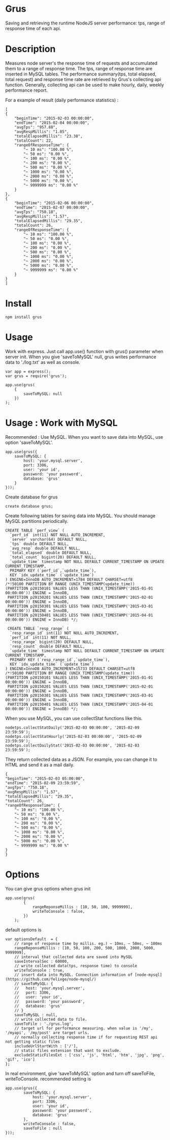 Grus
====
Saving and retrieving the runtime NodeJS server performance: tps, range of response time of each api.

# Description

Measures node server's the response time of requests and accumulated them to a range of response time. 
The tps, range of response time are inserted in MySQL tables. 
The performance summary(tps, total elapsed, total request) and response time rate are retrieved by Grus's collecting api function.
Generally, collecting api can be used to make hourly, daily, weekly performance report. 

For a example of result (daily performance statistics) :

    [
	{
		"beginTime": "2015-02-03 00:00:00",
		"endTime": "2015-02-04 00:00:00",
		"avgTps": "957.88",
		"avgRespMillis": "1.05",
		"totalElapsedMillis": "23.38",
		"totalCount": 22,
		"rangeOfResponseTime": {
			"~ 10 ms": "100.00 %",
			"~ 50 ms": "0.00 %",
			"~ 100 ms": "0.00 %",
			"~ 200 ms": "0.00 %",
			"~ 500 ms": "0.00 %",
			"~ 1000 ms": "0.00 %",
			"~ 2000 ms": "0.00 %",
			"~ 5000 ms": "0.00 %",
			"~ 9999999 ms": "0.00 %"
		}
	},
	{
		"beginTime": "2015-02-06 00:00:00",
		"endTime": "2015-02-07 00:00:00",
		"avgTps": "750.18",
		"avgRespMillis": "1.57",
		"totalElapsedMillis": "29.35",
		"totalCount": 26,
		"rangeOfResponseTime": {
			"~ 10 ms": "100.00 %",
			"~ 50 ms": "0.00 %",
			"~ 100 ms": "0.00 %",
			"~ 200 ms": "0.00 %",
			"~ 500 ms": "0.00 %",
			"~ 1000 ms": "0.00 %",
			"~ 2000 ms": "0.00 %",
			"~ 5000 ms": "0.00 %",
			"~ 9999999 ms": "0.00 %"
		}
	}
    ]

# Install

    npm install grus
    
# Usage

Work with express. Just call app.use() function with grus() parameter when server init. When you give 'saveToMySQL' null, grus writes performance data to './log.txt' as well as console.

    var app = express();
    var grus = require('grus');
    
    app.use(grus(
        {
            saveToMySQL: null
        })
    );

# Usage : Work with MySQL
    
Recommended : Use MySQL. When you want to save data into MySQL, use option 'saveToMySQL'.
    
    app.use(grus({
        saveToMySQL: {
            host: 'your.mysql.server',
            port: 3306,
            user: 'your id',
            password: 'your password',
            database: 'grus'
        }
    }));

    
Create database for grus

    create database grus;
    
Create following tables for saving data into MySQL. You should manage MySQL partitions periodically.
    
    CREATE TABLE `perf_view` (
      `perf_id` int(11) NOT NULL AUTO_INCREMENT,
      `server` varchar(64) DEFAULT NULL,
      `tps` double DEFAULT NULL,
      `avg_resp` double DEFAULT NULL,
      `total_elapsed` double DEFAULT NULL,
      `total_count` bigint(20) DEFAULT NULL,
      `update_time` timestamp NOT NULL DEFAULT CURRENT_TIMESTAMP ON UPDATE CURRENT_TIMESTAMP,
      PRIMARY KEY (`perf_id`,`update_time`),
      KEY `idx_update_time` (`update_time`)
    ) ENGINE=InnoDB AUTO_INCREMENT=1784 DEFAULT CHARSET=utf8
    /*!50100 PARTITION BY RANGE (UNIX_TIMESTAMP(update_time))
    (PARTITION p20150101 VALUES LESS THAN (UNIX_TIMESTAMP('2015-01-01 00:00:00')) ENGINE = InnoDB,
     PARTITION p20150201 VALUES LESS THAN (UNIX_TIMESTAMP('2015-02-01 00:00:00')) ENGINE = InnoDB,
     PARTITION p20150301 VALUES LESS THAN (UNIX_TIMESTAMP('2015-03-01 00:00:00')) ENGINE = InnoDB,
     PARTITION p20150401 VALUES LESS THAN (UNIX_TIMESTAMP('2015-04-01 00:00:00')) ENGINE = InnoDB) */;
 
     CREATE TABLE `resp_range` (
      `resp_range_id` int(11) NOT NULL AUTO_INCREMENT,
      `perf_id` int(11) NOT NULL,
      `resp_range` bigint(20) DEFAULT NULL,
      `resp_count` double DEFAULT NULL,
      `update_time` timestamp NOT NULL DEFAULT CURRENT_TIMESTAMP ON UPDATE CURRENT_TIMESTAMP,
      PRIMARY KEY (`resp_range_id`,`update_time`),
      KEY `idx_update_time` (`update_time`)
    ) ENGINE=InnoDB AUTO_INCREMENT=15733 DEFAULT CHARSET=utf8
    /*!50100 PARTITION BY RANGE (UNIX_TIMESTAMP(update_time))
    (PARTITION p20150101 VALUES LESS THAN (UNIX_TIMESTAMP('2015-01-01 00:00:00')) ENGINE = InnoDB,
     PARTITION p20150201 VALUES LESS THAN (UNIX_TIMESTAMP('2015-02-01 00:00:00')) ENGINE = InnoDB,
     PARTITION p20150301 VALUES LESS THAN (UNIX_TIMESTAMP('2015-03-01 00:00:00')) ENGINE = InnoDB,
     PARTITION p20150401 VALUES LESS THAN (UNIX_TIMESTAMP('2015-04-01 00:00:00')) ENGINE = InnoDB) */;

When you use MySQL, you can use collectStat functions like this. 

    nodetps.collectStatDaily('2015-02-03 00:00:00', '2015-02-09 23:59:59');
    nodetps.collectStatHourly('2015-02-03 00:00:00', '2015-02-09 23:59:59');
    nodetps.collectDailyStat('2015-02-03 00:00:00', '2015-02-03 23:59:59');

They return collected data as a JSON. For example, you can change it to HTML and send it as a mail daily.

    {
	"beginTime": "2015-02-03 05:00:00",
	"endTime": "2015-02-09 23:59:59",
	"avgTps": "750.18",
	"avgRespMillis": "1.57",
	"totalElapsedMillis": "29.35",
	"totalCount": 26,
	"rangeOfResponseTime": {
		"~ 10 ms": "100.00 %",
		"~ 50 ms": "0.00 %",
		"~ 100 ms": "0.00 %",
		"~ 200 ms": "0.00 %",
		"~ 500 ms": "0.00 %",
		"~ 1000 ms": "0.00 %",
		"~ 2000 ms": "0.00 %",
		"~ 5000 ms": "0.00 %",
		"~ 9999999 ms": "0.00 %"
	}	
    }

# Options

You can give grus options when grus init

    app.use(grus(
            {
                rangeReponseMillis : [10, 50, 100, 9999999],
                writeToConsole : false,
            })
        );
    
default options is 

    
	var optionsDefault  = {
	    // range of response time by millis. eg.) ~ 10ms, ~ 50ms, ~ 100ms
	    rangeReponseMillis : [10, 50, 100, 200, 500, 1000, 2000, 5000, 9999999],
	    // interval that collected data are saved into MySQL
	    saveIntervalSec : 60000,
	    // write collected data(tps, response time) to console
	    writeToConsole : true,
	    // insert data into MySQL. Connection information of [node-mysql](https://github.com/felixge/node-mysql/)
	    // saveToMySQL: {
	    //   host: 'your.mysql.server',
	    //   port: 3306,
	    //   user: 'your id',
	    //   password: 'your password',
	    //   database: 'grus'
	    // }
	    saveToMySQL : null,
	    // write collected data to file. 
	    saveToFile : './grus.log',
	    // target url for performance measuring. when value is '/my', '/myapi', '/my/post' are target urls.
	    // normally collecting response time if for requesting REST api not getting static files
	    includeUrlStartWith : ['/'],
	    // static files extension that want to exclude. 
	    excludeStaticFilesExt : ['css', 'js', 'html', 'htm', 'jpg', 'png', 'gif', 'ico']
	};

In real environment, give 'saveToMySQL' option and turn off saveToFile, writeToConsole. recommended setting is 

	app.use(grus({
	        saveToMySQL: {
	            host: 'your.mysql.server',
	            port: 3306,
	            user: 'your id',
	            password: 'your password',
	            database: 'grus'
	        },
	        writeToConsole : false,
	        saveToFile : null
	}));



